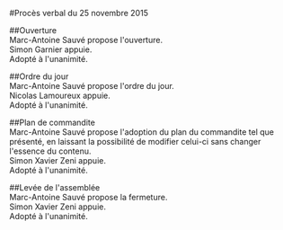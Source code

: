 #Procès verbal du 25 novembre 2015  

##Ouverture  
Marc-Antoine Sauvé propose l'ouverture.  
Simon Garnier appuie.  
Adopté à l'unanimité.  

##Ordre du jour  
Marc-Antoine Sauvé propose l'ordre du jour.  
Nicolas Lamoureux appuie.  
Adopté à l'unanimité.  

##Plan de commandite  
Marc-Antoine Sauvé propose l'adoption du plan du commandite tel que présenté, en laissant la possibilité de modifier celui-ci sans changer l'essence du contenu.  
Simon Xavier Zeni appuie.  
Adopté à l'unanimité.  

##Levée de l'assemblée  
Marc-Antoine Sauvé propose la fermeture.  
Simon Xavier Zeni appuie.  
Adopté à l'unanimité.

